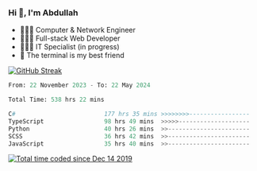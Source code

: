 <h3>Hi 👋, I'm Abdullah</h3>

- 👷🏼‍♂️ Computer & Network Engineer
- 👨🏻‍💻 Full-stack Web Developer
- 👨🏻‍💻 IT Specialist (in progress)
- 🖤 The terminal is my best friend

[![GitHub Streak](https://streak-stats.demolab.com?user=al3bad&theme=transparent&date_format=j%20M%5B%20Y%5D)](https://git.io/streak-stats)

<!--START_SECTION:waka-->

```python
From: 22 November 2023 - To: 22 May 2024

Total Time: 538 hrs 22 mins

C#                         177 hrs 35 mins >>>>>>>>-----------------   32.65 %
TypeScript                 98 hrs 49 mins  >>>>>--------------------   18.17 %
Python                     40 hrs 26 mins  >>-----------------------   07.43 %
SCSS                       36 hrs 42 mins  >>-----------------------   06.75 %
JavaScript                 35 hrs 40 mins  >>-----------------------   06.56 %
```

<!--END_SECTION:waka-->

<p>
  <a href="https://wakatime.com/@ce2a2aac-0d6b-4d65-b864-8a4bcaf12967"><img src="https://wakatime.com/badge/user/ce2a2aac-0d6b-4d65-b864-8a4bcaf12967.svg" alt="Total time coded since Dec 14 2019" /></a>
</p>
